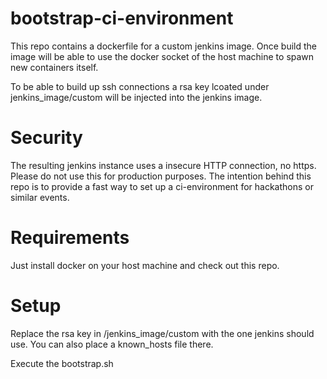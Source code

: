 # bootstrap-ci-environment
This repo contains a dockerfile for a custom jenkins image.
Once build the image will be able to use the docker socket of the host machine to spawn new containers itself.

To be able to build up ssh connections a rsa key lcoated under jenkins_image/custom will be injected into the jenkins image.

# Security
The resulting jenkins instance uses a insecure HTTP connection, no https. Please do not use this for production purposes.
The intention behind this repo is to provide a fast way to set up a ci-environment for hackathons or similar events.

# Requirements
Just install docker on your host machine and check out this repo.

# Setup
Replace the rsa key in /jenkins_image/custom with the one jenkins should use. 
You can also place a known_hosts file there.

Execute the bootstrap.sh
